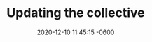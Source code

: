 ---
layout: post
title:  "Updating the collective"
date:   2020-12-10 11:45:15 -0600
note: After a hiatus, I am now funneling all of my client work through the collective. As such, I asked Bo to meet with me each week of December so we could update the site. It is still an iterative work in progress, but our goal was to get the basics up before the new year.
icon: verified
cta: View the site &nbsp; →
external-url: https://www.collectivelymade.com
---